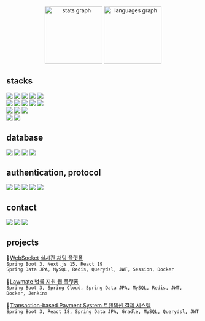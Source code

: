 <div align="center">
  <picture>
    <source srcset="https://github-readme-stats.vercel.app/api?username=iuhapark&hide_title=false&hide_rank=false&show_icons=true&count_private=true&disable_animations=false&theme=dracula&locale=en&hide_border=false&order=1" media="(prefers-color-scheme: dark)" height="150">
    <img src="https://github-readme-stats.vercel.app/api?username=iuhapark&hide_title=false&hide_rank=false&show_icons=true&include_all_commits=true&count_private=true&disable_animations=false&theme=buefy&locale=en&hide_border=false&order=1" height="150" alt="stats graph">
  </picture>

  <picture>
    <source srcset="https://github-readme-stats.vercel.app/api/top-langs?username=iuhapark&locale=en&hide_title=false&layout=compact&card_width=320&langs_count=5&theme=dracula&hide_border=false&order=2" media="(prefers-color-scheme: dark)">
    <img src="https://github-readme-stats.vercel.app/api/top-langs?username=iuhapark&locale=en&hide_title=false&layout=compact&card_width=320&langs_count=5&theme=buefy&hide_border=false&order=2" height="150" alt="languages graph">
  </picture>
</div>


## stacks
<div>
  <img src="https://img.shields.io/badge/Java-007396?style=flat-square&logo=Java&logoColor=white">
  <img src="https://img.shields.io/badge/Spring Boot-6DB33F?style=flat-square&logo=Spring-Boot&logoColor=white">
  <img src="https://img.shields.io/badge/Spring Security-6DB33F?style=flat-square&logo=springsecurity&logoColor=white"/>
  <img src="https://img.shields.io/badge/Spring Cloud-6DB33F?style=flat-square&logo=Spring&logoColor=white"/>
  <img src="https://img.shields.io/badge/Gradle-02303A?style=flat-square&logo=gradle&logoColor=white"/>
  <br />
  <img src="https://img.shields.io/badge/TypeScript-3178C6?style=flat-square&logo=Typescript&logoColor=white"/>
  <img src="https://img.shields.io/badge/Next.js-000000?style=flat-square&logo=nextdotjs&logoColor=white">
  <img src="https://img.shields.io/badge/React-20232A?style=flat-square&logo=React&logoColor=61DAFB">
  <img src="https://img.shields.io/badge/Redux-764ABC?style=flat-square&logo=Redux&logoColor=white"/>
  <img src="https://img.shields.io/badge/Tailwind CSS-06B6D4?style=flat-square&logo=tailwindcss&logoColor=white"/>
  <br />
  <img src="https://img.shields.io/badge/Docker-257bd6?style=flat-square&logo=Docker&logoColor=white">
  <img src="https://img.shields.io/badge/Jenkins-D24939?style=flat-square&logo=Jenkins&logoColor=white">
  <img src="https://img.shields.io/badge/Apache Tomcat-F8DC75?style=flat-square&logo=apachetomcat&logoColor=black"/>
  <br />
  <img src="https://img.shields.io/badge/Linux-FCC624?style=flat-square&logo=Linux&logoColor=black"> 
  <img src="https://img.shields.io/badge/macOS-000000?style=flat-square&logo=Apple&logoColor=white"> 
</div>

## database
<div>
  <img src="https://img.shields.io/badge/MySQL-4479A1?style=flat-square&logo=MySQL&logoColor=white">
  <img src="https://img.shields.io/badge/Redis-%23DD0031.svg?style=flat-square&logo=Redis&logoColor=white">
  <img src="https://img.shields.io/badge/Spring%20Data%20JPA-6DB33F?style=flat-square&logo=Spring&logoColor=white">
  <img src="https://img.shields.io/badge/MyBatis-c2291b?style=flat-square&logo=doubanread&logoColor=white">
</div>

## authentication, protocol
<div>
  <img src="https://img.shields.io/badge/OAuth%202.0-000000?style=flat-square&logo=aircall&logoColor=white">
  <img src="https://img.shields.io/badge/JSON%20Web%20Tokens-c447f6?style=flat-square&logo=jsonwebtokens&logoColor=white">
  <img src="https://img.shields.io/badge/SMTP-005FF9?style=flat-square&logo=maildotru&logoColor=white"/>
  <img src="https://img.shields.io/badge/SseEmitter-06D6A9?style=flat-square&logo=steemit&logoColor=white"/>
  <img src="https://img.shields.io/badge/Web Socket-C93CD7?style=flat-square&logo=socket&logoColor=white"/>
</div>

## contact
<div>
  <a href="https://github.com/iuhapark" target="_blank"><img src="https://img.shields.io/badge/GitHub-181717?style=flat-square&logo=github&logoColor=white" target="_blank"></a>
  <a href="https://iuhapark.github.io/" target="_blank"><img src="https://img.shields.io/badge/Blog-9E95B7?style=flat-square&logo=refinedgithub&logoColor=white" target="_blank"></a>
  <a href = "mailto: juhabahk@gmail.com"><img src="https://img.shields.io/badge/Gmail-D14836?style=flat-square&logo=gmail&logoColor=white" target="_blank"></a>
 </br>

## projects
<div>

🔗<a href="https://github.com/iuhapark/iuha" target="_blank">WebSocket 실시간 채팅 플랫폼</a>
 <br/>
 `Spring Boot 3, Next.js 15, React 19`
 <br/>
 `Spring Data JPA, MySQL, Redis, Querydsl, JWT, Session, Docker`

🔗<a href="https://github.com/iuhapark/lawmate" target="_blank">Lawmate 법률 지원 웹 플랫폼</a>
 <br/>
 `Spring Boot 3, Spring Cloud, Spring Data JPA, MySQL, Redis, JWT, Docker, Jenkins`

🔗<a href="https://github.com/iuhapark/TX" target="_blank">Transaction-based Payment System 트랜잭션 결제 시스템</a>
 <br/>
 `Spring Boot 3, React 18, Spring Data JPA, Gradle, MySQL, Querydsl, JWT`
</div>
